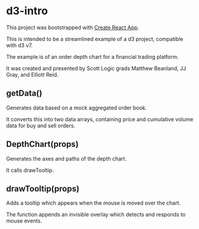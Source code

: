 # d3-intro

This project was bootstrapped with [Create React App](https://github.com/facebook/create-react-app).

This is intended to be a streamlined example of a d3 project, compatible with d3 v7.

The example is of an order depth chart for a financial trading platform.

It was created and presented by Scott Logic grads Matthew Beanland, JJ Gray, and Elliott Reid.

## getData()

Generates data based on a mock aggregated order book.

It converts this into two data arrays, containing price and cumulative volume data for buy and sell orders.

## DepthChart(props)

Generates the axes and paths of the depth chart.

It calls drawTooltip.

## drawTooltip(props)

Adds a tooltip which appears when the mouse is moved over the chart.

The function appends an invisible overlay which detects and responds to mouse events.
